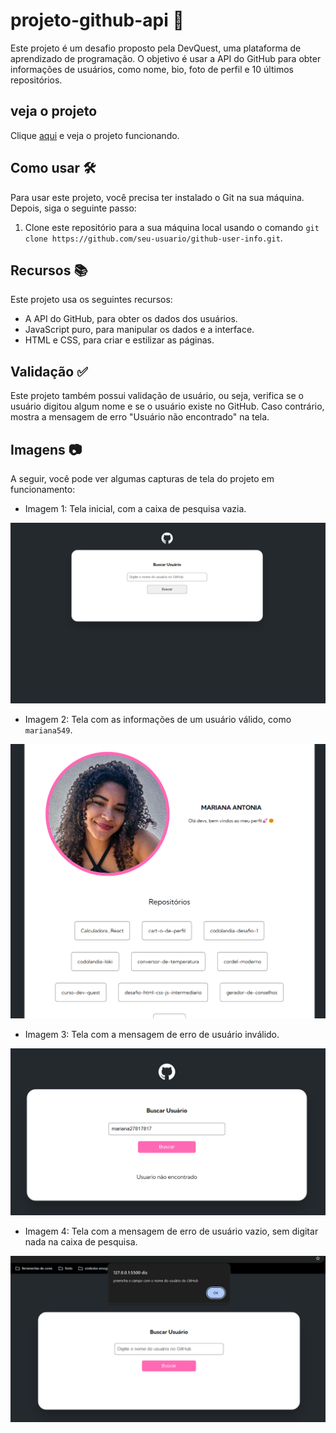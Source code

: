 # projeto-github-api 🚀
 
Este projeto é um desafio proposto pela DevQuest, uma plataforma de aprendizado de programação. O objetivo é usar a API do GitHub para obter informações de usuários, como nome, bio, foto de perfil e 10 últimos repositórios.

## veja o projeto 

Clique [aqui]() e veja o projeto funcionando.

## Como usar 🛠️

Para usar este projeto, você precisa ter instalado o Git na sua máquina. Depois, siga o seguinte passo:

1. Clone este repositório para a sua máquina local usando o comando `git clone https://github.com/seu-usuario/github-user-info.git`.

## Recursos 📚

Este projeto usa os seguintes recursos:

- A API do GitHub, para obter os dados dos usuários.
- JavaScript puro, para manipular os dados e a interface.
- HTML e CSS, para criar e estilizar as páginas.

## Validação ✅

Este projeto também possui validação de usuário, ou seja, verifica se o usuário digitou algum nome e se o usuário existe no GitHub. Caso contrário, mostra a mensagem de erro "Usuário não encontrado" na tela.

## Imagens 📷

A seguir, você pode ver algumas capturas de tela do projeto em funcionamento:

- Imagem 1: Tela inicial, com a caixa de pesquisa vazia.

![](./src/capturas/Captura%20de%20tela%202024-02-20%20150926.png)

- Imagem 2: Tela com as informações de um usuário válido, como `mariana549`.

![](./src/capturas/Captura%20de%20tela%202024-02-20%20150958.png)

- Imagem 3: Tela com a mensagem de erro de usuário inválido.

![](./src/capturas/Captura%20de%20tela%202024-02-20%20151129.png)

- Imagem 4: Tela com a mensagem de erro de usuário vazio, sem digitar nada na caixa de pesquisa.

![](./src/capturas/Captura%20de%20tela%202024-02-20%20151100.png)

